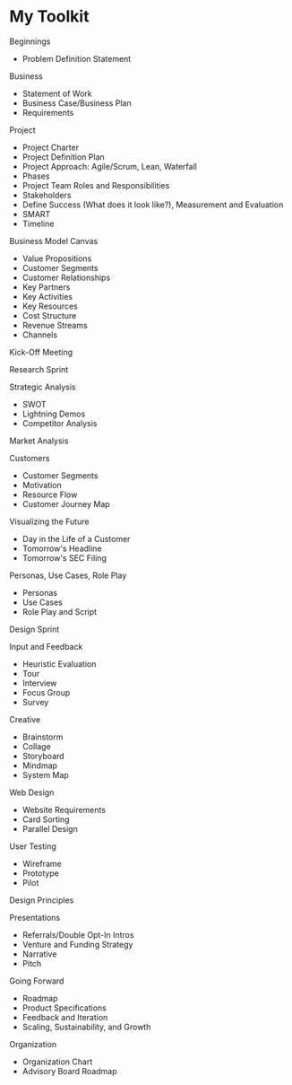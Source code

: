 # My Toolkit

Beginnings
* Problem Definition Statement

Business
* Statement of Work
* Business Case/Business Plan
* Requirements

Project
* Project Charter
* Project Definition Plan
* Project Approach: Agile/Scrum, Lean, Waterfall
* Phases
* Project Team Roles and Responsibilities
* Stakeholders
* Define Success (What does it look like?), Measurement and Evaluation
* SMART
* Timeline

Business Model Canvas
* Value Propositions
* Customer Segments
* Customer Relationships
* Key Partners
* Key Activities
* Key Resources
* Cost Structure
* Revenue Streams
* Channels

Kick-Off Meeting

Research Sprint

Strategic Analysis
* SWOT
* Lightning Demos
* Competitor Analysis

Market Analysis

Customers
* Customer Segments
* Motivation
* Resource Flow
* Customer Journey Map

Visualizing the Future
* Day in the Life of a Customer
* Tomorrow's Headline
* Tomorrow's SEC Filing

Personas, Use Cases, Role Play
* Personas
* Use Cases
* Role Play and Script

Design Sprint

Input and Feedback
* Heuristic Evaluation
* Tour
* Interview
* Focus Group
* Survey

Creative
* Brainstorm
* Collage
* Storyboard
* Mindmap
* System Map

Web Design
* Website Requirements
* Card Sorting 
* Parallel Design

User Testing
* Wireframe
* Prototype
* Pilot

Design Principles

Presentations
* Referrals/Double Opt-In Intros
* Venture and Funding Strategy
* Narrative
* Pitch

Going Forward
* Roadmap
* Product Specifications
* Feedback and Iteration
* Scaling, Sustainability, and Growth

Organization
* Organization Chart
* Advisory Board Roadmap